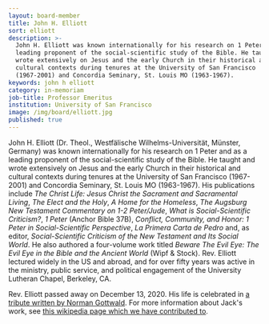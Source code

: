 ```yaml
---
layout: board-member
title: John H. Elliott
sort: elliott
description: >-
  John H. Elliott was known internationally for his research on 1 Peter and as a
  leading proponent of the social-scientific study of the Bible. He taught and
  wrote extensively on Jesus and the early Church in their historical and
  cultural contexts during tenures at the University of San Francisco
  (1967-2001) and Concordia Seminary, St. Louis MO (1963-1967).
keywords: john h elliott
category: in-memoriam
job-title: Professor Emeritus
institution: University of San Francisco
image: /img/board/elliott.jpg
published: true
---
```


John H. Elliott (Dr. Theol., Westfälische Wilhelms-Universität, Münster, Germany) was known internationally for his research on 1 Peter and as a leading proponent of the social-scientific study of the Bible. He taught and wrote extensively on Jesus and the early Church in their historical and cultural contexts during tenures at the University of San Francisco (1967-2001) and Concordia Seminary, St. Louis MO (1963-1967). His publications include _The Christ Life: Jesus Christ the Sacrament and Sacramental Living_, _The Elect and the Holy_, _A Home for the Homeless_, _The Augsburg New Testament Commentary on 1-2 Peter/Jude_, _What is Social-Scientific Criticism?_, _1 Peter_ (Anchor Bible 37B), _Conflict, Community, and Honor: 1 Peter in Social-Scientific Perspective_, _La Primera Carta de Pedro_ and, as editor, _Social-Scientific Criticism of the New Testament and Its Social World_. He also authored a four-volume work titled _Beware The Evil Eye: The Evil Eye in the Bible and the Ancient World_ (Wipf & Stock). Rev. Elliott lectured widely in the US and abroad, and for over fifty years was active in the ministry, public service, and political engagement of the University Lutheran Chapel, Berkeley, CA.

Rev. Elliott passed away on December 13, 2020. His life is celebrated in [a tribute written by Norman Gottwald](/news/2020/12/22/a-tribute-to-jack-elliott/). For more information about Jack's work, see [this wikipedia page which we have contributed to](https://en.wikipedia.org/wiki/John_H._Elliott_(biblical_scholar)).
